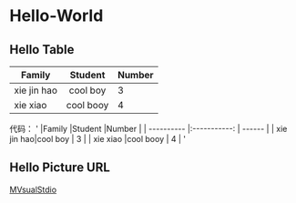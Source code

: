 # Hello-World
## Hello Table
|Family      |Student       |Number  |
| ---------- |:-----------: | ------ |
| xie jin hao|cool boy      | 3      |
| xie xiao   |cool booy     | 4      |


代码：
'
|Family      |Student       |Number  |
| ---------- |:-----------: | ------ |
| xie jin hao|cool boy      | 3      |
| xie xiao   |cool booy     | 4      |
'


## Hello  Picture URL

[MVsualStdio](https://github.com/MVsualStdio)
